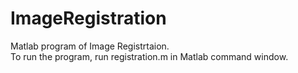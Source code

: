 ImageRegistration
===
Matlab program of Image Registrtaion.<br>
To run the program, run registration.m in Matlab command window.<br>
